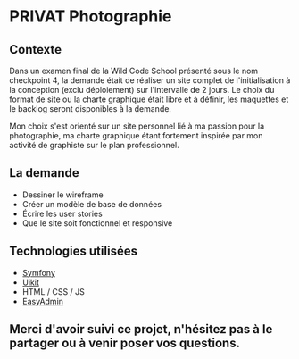 # PRIVAT Photographie

## Contexte

Dans un examen final de la Wild Code School présenté sous le nom checkpoint 4, la demande était de réaliser un site complet de l'initialisation à la conception (exclu déploiement) sur l'intervalle de 2 jours. Le choix du format de site ou la charte graphique était libre et à définir, les maquettes et le backlog seront disponibles à la demande.

Mon choix s'est orienté sur un site personnel lié à ma passion pour la photographie, ma charte graphique étant fortement inspirée par mon activité de graphiste sur le plan professionnel.

## La demande

* Dessiner le wireframe
* Créer un modèle de base de données
* Écrire les user stories
* Que le site soit fonctionnel et responsive

## Technologies utilisées

* [Symfony](https://github.com/symfony/symfony)
* [Uikit](https://getuikit.com/)
* HTML / CSS / JS
* [EasyAdmin](https://symfony.com/bundles/EasyAdminBundle/current/index.html)


## Merci d'avoir suivi ce projet, n'hésitez pas à le partager ou à venir poser vos questions.

